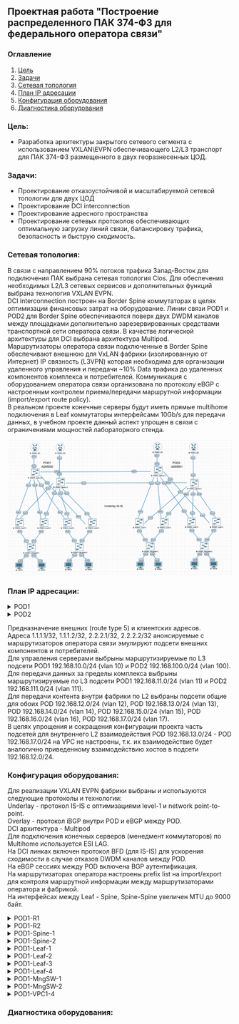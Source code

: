 ## Проектная работа "Построение распределенного ПАК 374-ФЗ для федерального оператора связи"

### Оглавление
1. [Цель](#цель)
2. [Задачи](#задачи)
3. [Сетевая топология](#Сетевая-топология)
4. [План IP адресации](#План-IP-адресации)
5. [Конфигурация оборудования](#Конфигурация-оборудования)
6. [Диагностика оборудования](#Диагностика-оборудования)

### Цель:
- Разработка архитектуры закрытого сетевого сегмента с использованием VXLAN\EVPN обеспечивающего L2/L3 транспорт для ПАК 374-ФЗ размещенного в двух георазнесенных ЦОД.

### Задачи:

- Проектирование отказоустойчивой и масштабируемой сетевой топологии для двух ЦОД
- Проектирование DCI interconnection 
- Проектирование адресного пространства
- Проектирование сетевых протоколов обеспечивающих оптимальную загрузку линий связи, балансировку трафика, безопасность и быструю сходимость.

### Сетевая топология:

В связи с направлением 90% потоков трафика Запад-Восток для подключения ПАК выбрана сетевая топология Clos. Для обеспечения необходимых L2/L3 сетевых сервисов и дополнительных функций выбрана технология VXLAN EVPN.<br>
DCI interconnection построен на Border Spine коммутаторах в целях оптимизации финансовых затрат на оборудование. Линии связи POD1 и POD2 для Border Spine обеспечиваются поверх двух DWDM каналов между площадками дополнительно зарезервированных средствами транспортной сети оператора связи. В качестве логической архитектуры для DCI выбрана архитектура Multipod.<br> 
Маршрутизаторы оператора связи подключенные в Border Spine обеспечивают внешнюю для VxLAN фабрики (изолированную от Интернет) IP связность (L3VPN) которая необходима для организации удаленного управления и передачи ~10% Data трафика до удаленных компонентов комплекса и потребителей. Коммуникация с оборудованием оператора связи организована по протоколу eBGP с настроенным контролем приема/передачи маршрутной информации (import/export route policy).<br> 
В реальном проекте конечные серверы будут иметь прямые multihome подключения в Leaf коммутаторы интерфейсами 10Gb/s для передачи данных, в учебном проекте данный аспект упрощен в связи с ограничениями мощностей лабораторного стенда.<br> 

![image](final_project.png)

### План IP адресации:

<details>
<summary> POD1 </summary>

Device|Interface|IP Address|Subnet Mask|Default GW
---|---|---|---|---
POD1-R-1|Lo1|1.1.1.1|255.255.255.255|-
-|Eth1|10.4.1.11|255.255.255.254|-
POD1-R-2|Lo1|1.1.1.2|255.255.255.255|-
-|Eth1|10.4.2.11|255.255.255.254|-
POD1-Spine-1|Lo1|10.0.1.0|255.255.255.255|-
-|Lo2|10.2.1.0|255.255.255.255|-
-|Eth1|10.4.1.0|255.255.255.254|-
-|Eth2|10.4.1.2|255.255.255.254|-
-|Eth3|10.4.1.4|255.255.255.254|-
-|Eth4|10.4.1.6|255.255.255.254|-
-|Eth5|10.4.1.8|255.255.255.254|-
-|Eth6|10.4.1.10|255.255.255.254|-
POD1-Spine-2|Lo1|10.0.2.0|255.255.255.255|-
-|Lo2|10.2.2.0|255.255.255.255|-
-|Eth1|10.4.2.0|255.255.255.254|-
-|Eth2|10.4.2.2|255.255.255.254|-
-|Eth3|10.4.2.4|255.255.255.254|-
-|Eth4|10.4.2.6|255.255.255.254|-
-|Eth5|10.4.2.8|255.255.255.254|-
-|Eth6|10.4.2.10|255.255.255.254|-
POD1-Leaf-1|Lo1|10.0.0.1|255.255.255.255|-
-|Lo2|10.2.0.1|255.255.255.255|-
-|Eth1|10.4.1.1|255.255.255.254|-
-|Eth2|10.4.2.1|255.255.255.254|-
-|vlan10|192.168.10.1|255.255.255.0|-
-|vlan11|192.168.11.1|255.255.255.0|-
POD1-Leaf-2|Lo1|10.0.0.2|255.255.255.255|-
-|Lo2|10.2.0.2|255.255.255.255|-
-|Eth1|10.4.1.3|255.255.255.254|-
-|Eth2|10.4.2.3|255.255.255.254|-
-|vlan10|192.168.10.1|255.255.255.0|-
-|vlan11|192.168.11.1|255.255.255.0|-
POD1-Leaf-3|Lo1|10.0.0.3|255.255.255.255|-
-|Lo2|10.2.0.3|255.255.255.255|-
-|Eth1|10.4.1.5|255.255.255.254|-
-|Eth2|10.4.2.5|255.255.255.254|-
-|vlan10|192.168.10.1|255.255.255.0|-
-|vlan11|192.168.11.1|255.255.255.0|-
POD1-Leaf-4|Lo1|10.0.0.4|255.255.255.255|-
-|Lo2|10.2.0.4|255.255.255.255|-
-|Eth1|10.4.1.7|255.255.255.254|-
-|Eth2|10.4.2.7|255.255.255.254|-
-|vlan10|192.168.10.1|255.255.255.0|-
-|vlan11|192.168.11.1|255.255.255.0|-
POD1-MngSW-1|vlan10|192.168.10.2|255.255.255.0|192.168.10.1
POD1-MngSW-2|vlan10|192.168.10.3|255.255.255.0|192.168.10.1
POD1-VPC1|Eth0|192.168.10.11|255.255.255.0|192.168.10.1
POD1-VPC2|Eth0|192.168.12.1|255.255.255.0|-
POD1-VPC3|Eth0|192.168.11.11|255.255.255.0|192.168.11.1
POD1-VPC4|Eth0|192.168.12.2|255.255.255.0|-
</details>

<details>
<summary> POD2 </summary>

Device|Interface|IP Address|Subnet Mask|Default GW
---|---|---|---|---
POD2-R-1|Lo1|2.2.2.1|255.255.255.255|-
-|Eth1|10.20.1.11|255.255.255.254|-
POD2-R-2|Lo1|2.2.2.2|255.255.255.255|-
-|Eth1|10.20.2.11|255.255.255.254|-
POD2-Spine-1|Lo1|10.16.1.0|255.255.255.255|-
-|Lo2|10.18.1.0|255.255.255.255|-
-|Eth1|10.20.1.0|255.255.255.254|-
-|Eth2|10.20.1.2|255.255.255.254|-
-|Eth3|10.20.1.4|255.255.255.254|-
-|Eth4|10.20.1.6|255.255.255.254|-
-|Eth5| 10.4.1.9|255.255.255.254|-
-|Eth6|10.20.1.10|255.255.255.254|-
POD2-Spine-2|Lo1|10.16.2.0|255.255.255.255|-
-|Lo2|10.18.2.0|255.255.255.255|-
-|Eth1|10.20.2.0|255.255.255.254|-
-|Eth2|10.20.2.2|255.255.255.254|-
-|Eth3|10.20.2.4|255.255.255.254|-
-|Eth4|10.20.2.6|255.255.255.254|-
-|Eth5|10.4.2.9|255.255.255.254|-
-|Eth6|10.20.2.10|255.255.255.254|-
POD2-Leaf-1|Lo1|10.16.0.1|255.255.255.255|-
-|Lo2|10.18.0.1|255.255.255.255|-
-|Eth1|10.20.1.1|255.255.255.254|-
-|Eth2|10.20.2.1|255.255.255.254|-
-|vlan100|192.168.100.1|255.255.255.0|-
-|vlan111|192.168.111.1|255.255.255.0|-
POD2-Leaf-2|Lo1|10.16.0.2|255.255.255.255|-
-|Lo2|10.18.0.2|255.255.255.255|-
-|Eth1|10.20.1.3|255.255.255.254|-
-|Eth2|10.20.2.3|255.255.255.254|-
-|vlan100|192.168.100.1|255.255.255.0|-
-|vlan111|192.168.111.1|255.255.255.0|-
POD2-Leaf-3|Lo1|10.16.0.3|255.255.255.255|-
-|Lo2|10.18.0.3|255.255.255.255|-
-|Eth1|10.20.1.5|255.255.255.254|-
-|Eth2|10.20.2.5|255.255.255.254|-
-|vlan100|192.168.100.1|255.255.255.0|-
-|vlan111|192.168.111.1|255.255.255.0|-
POD2-Leaf-4|Lo1|10.16.0.4|255.255.255.255|-
-|Lo2|10.18.0.4|255.255.255.255|-
-|Eth1|10.20.1.7|255.255.255.254|-
-|Eth2|10.20.2.7|255.255.255.254|-
-|vlan100|192.168.100.1|255.255.255.0|-
-|vlan111|192.168.111.1|255.255.255.0|-
POD2-MngSW-1|vlan100| 192.168.100.2|255.255.255.0| 192.168.100.1
POD2-MngSW-2|vlan100| 192.168.100.3|255.255.255.0| 192.168.100.1
POD2-VPC5|Eth0|192.168.100.11|255.255.255.0|192.168.100.1
POD2-VPC6|Eth0|192.168.12.3|255.255.255.0|-
POD2-VPC7|Eth0|192.168.111.11|255.255.255.0|192.168.111.1
POD2-VPC8|Eth0|192.168.12.4|255.255.255.0|-
</details>

Предназначение внешних (route type 5) и клиентских адресов.<br>
Адреса 1.1.1.1/32, 1.1.1.2/32, 2.2.2.1/32, 2.2.2.2/32 анонсируемые с маршрутизаторов оператора связи эмулируют подсети внешних компонентов и потребителей.<br>
Для управления серверами выбрыны маршрутизируемые по L3 подсети POD1 192.168.10.0/24 (vlan 10) и POD2 192.168.100.0/24 (vlan 100).<br>
Для передачи данных за пределы комплекса выбрыны маршрутизируемые по L3 подсети POD1 192.168.11.0/24 (vlan 11) и POD2 192.168.111.0/24 (vlan 111).<br>
Для передачи контента внутри фабрики по L2 выбраны подсети общие для обоих POD 192.168.12.0/24 (vlan 12), POD 192.168.13.0/24 (vlan 13), POD 192.168.14.0/24 (vlan 14), POD 192.168.15.0/24 (vlan 15), POD 192.168.16.0/24 (vlan 16), POD 192.168.17.0/24 (vlan 17).<br>
В целях упрощения и сокращения конфигурации проекта часть подсетей для внутреннего L2 взаимодействия POD 192.168.13.0/24 - POD 192.168.17.0/24 на VPC не настроены, т.к. их взаимодействие будет аналогично приведенному взаимодействию хостов в подсети 192.168.12.0/24.<br>

### Конфигурация оборудования:

Для реализации VXLAN EVPN фабрики выбраны и используются следующие протоколы и технологии:<br>
Underlay - протокол IS-IS с оптимизациями level-1 и network point-to-point.<br>
Overlay - протокол iBGP внутри POD и eBGP между POD.<br>
DCI архитектура - Multipod<br>
Для подключения конечных серверов (менедмент коммутаторов) по Multihome используется ESI LAG.<br>
На DCI линках включен протокол BFD (для IS-IS) для ускорения сходимости в случае отказов DWDM каналов между POD.<br>
На eBGP сессиях между POD включена BGP аутентификация.<br>
На маршрутизаторах оператора настроены prefix list на import/export для контроля маршрутной информации между маршрутизаторами оператора и фабрикой.<br>
На интерфейсах между Leaf - Spine, Spine-Spine увеличен MTU до 9000 байт.<br>

<details>
<summary> POD1-R1 </summary>
 
 ```
POD1-R1#show running-config 
! Command: show running-config
! device: POD1-R1 (vEOS-lab, EOS-4.29.2F)
!
! boot system flash:/vEOS-lab.swi
!
no aaa root
!
transceiver qsfp default-mode 4x10G
!
service routing protocols model multi-agent
!
hostname POD1-R1
!
spanning-tree mode mstp
!
interface Ethernet1
   description POD1-Spine-1 | Eth6
   no switchport
   ip address 10.4.1.11/31
!
interface Ethernet2
!
interface Ethernet3
!
interface Ethernet4
!
interface Ethernet5
!
interface Ethernet6
!
interface Ethernet7
!
interface Ethernet8
!
interface Loopback1
   ip address 1.1.1.1/32
!
interface Management1
!
ip routing
!
ip prefix-list routed_net_PAK374_in seq 10 permit 192.168.10.0/24 le 32
ip prefix-list routed_net_PAK374_in seq 20 permit 192.168.11.0/24 le 32
ip prefix-list routed_net_PAK374_in seq 30 permit 192.168.111.0/24 le 32
ip prefix-list routed_net_PAK374_in seq 40 permit 192.168.100.0/24 le 32
ip prefix-list routed_net_PAK374_out seq 10 permit 1.1.1.1/32
!
router bgp 31133
   router-id 1.1.1.1
   neighbor 10.4.1.10 remote-as 65500
   neighbor 10.4.1.10 description to_POD1-Spine-1
   !
   address-family ipv4
      neighbor 10.4.1.10 activate
      neighbor 10.4.1.10 prefix-list routed_net_PAK374_in in
      neighbor 10.4.1.10 prefix-list routed_net_PAK374_out out
      network 1.1.1.1/32
!
end
```
</details>
<details>
<summary> POD1-R2 </summary>
 
 ```
POD1-R2#show running-config 
! Command: show running-config
! device: POD1-R2 (vEOS-lab, EOS-4.29.2F)
!
! boot system flash:/vEOS-lab.swi
!
no aaa root
!
transceiver qsfp default-mode 4x10G
!
service routing protocols model multi-agent
!
hostname POD1-R2
!
spanning-tree mode mstp
!
interface Ethernet1
   description POD1-Spine-2 | Eth6
   no switchport
   ip address 10.4.2.11/31
!
interface Ethernet2
!
interface Ethernet3
!
interface Ethernet4
!
interface Ethernet5
!
interface Ethernet6
!
interface Ethernet7
!
interface Ethernet8
!
interface Loopback1
   ip address 1.1.1.2/32
!
interface Management1
!
ip routing
!
ip prefix-list routed_net_PAK374_in seq 10 permit 192.168.10.0/24 le 32
ip prefix-list routed_net_PAK374_in seq 20 permit 192.168.11.0/24 le 32
ip prefix-list routed_net_PAK374_in seq 30 permit 192.168.111.0/24 le 32
ip prefix-list routed_net_PAK374_in seq 40 permit 192.168.100.0/24 le 32
ip prefix-list routed_net_PAK374_out seq 10 permit 1.1.1.2/32
!
router bgp 31133
   router-id 1.1.1.2
   neighbor 10.4.2.10 remote-as 65500
   neighbor 10.4.2.10 description to_POD1-Spine-2
   !
   address-family ipv4
      neighbor 10.4.2.10 activate
      neighbor 10.4.2.10 prefix-list routed_net_PAK374_in in
      neighbor 10.4.2.10 prefix-list routed_net_PAK374_out out
      network 1.1.1.2/32
!
end
```
</details>
<details>
<summary> POD1-Spine-1 </summary>
 
 ```
POD1-Spine-1#show running-config 
! Command: show running-config
! device: POD1-Spine-1 (vEOS-lab, EOS-4.29.2F)
!
! boot system flash:/vEOS-lab.swi
!
no aaa root
!
transceiver qsfp default-mode 4x10G
!
service routing protocols model multi-agent
!
hostname POD1-Spine-1
!
spanning-tree mode mstp
!
vrf instance vrf-vxlan
!
interface Ethernet1
   description POD1-Leaf-1 | Eth1
   mtu 9000
   no switchport
   ip address 10.4.1.0/31
   isis enable Underlay
   isis network point-to-point
!
interface Ethernet2
   description POD1-Leaf-2 | Eth1
   mtu 9000
   no switchport
   ip address 10.4.1.2/31
   isis enable Underlay
   isis network point-to-point
!
interface Ethernet3
   description POD1-Leaf-3 | Eth1
   mtu 9000
   no switchport
   ip address 10.4.1.4/31
   isis enable Underlay
   isis network point-to-point
!
interface Ethernet4
   description POD1-Leaf-4 | Eth1
   mtu 9000
   no switchport
   ip address 10.4.1.6/31
   isis enable Underlay
   isis network point-to-point
!
interface Ethernet5
   description POD2-Spine-1 | Eth5
   mtu 9000
   no switchport
   ip address 10.4.1.8/31
   isis enable Underlay
   isis bfd
   isis network point-to-point
!
interface Ethernet6
   description POD1-R-1 | Eth1
   no switchport
   vrf vrf-vxlan
   ip address 10.4.1.10/31
!
interface Ethernet7
!
interface Ethernet8
!
interface Loopback1
   description underlay
   ip address 10.0.1.0/32
   isis enable Underlay
   isis passive
!
interface Loopback2
   description overlay
   ip address 10.2.1.0/32
   isis enable Underlay
   isis passive
!
interface Management1
!
interface Vxlan1
   vxlan source-interface Loopback2
   vxlan udp-port 4789
   vxlan vrf vrf-vxlan vni 50000
   vxlan learn-restrict any
!
ip routing
ip routing vrf vrf-vxlan
!
router bgp 65500
   neighbor EVPN-OVERLAY peer group
   neighbor EVPN-OVERLAY remote-as 65500
   neighbor EVPN-OVERLAY update-source Loopback2
   neighbor EVPN-OVERLAY description Leaf's
   neighbor EVPN-OVERLAY route-reflector-client
   neighbor EVPN-OVERLAY send-community extended
   neighbor 10.2.0.1 peer group EVPN-OVERLAY
   neighbor 10.2.0.2 peer group EVPN-OVERLAY
   neighbor 10.2.0.3 peer group EVPN-OVERLAY
   neighbor 10.2.0.4 peer group EVPN-OVERLAY
   neighbor 10.18.1.0 remote-as 65501
   neighbor 10.18.1.0 next-hop-unchanged
   neighbor 10.18.1.0 update-source Loopback2
   neighbor 10.18.1.0 description to_POD2-Spine-1
   neighbor 10.18.1.0 ebgp-multihop 3
   neighbor 10.18.1.0 password 7 yQpyPEcxlArE4k52fv+jfA==
   neighbor 10.18.1.0 send-community extended
   !
   address-family evpn
      neighbor EVPN-OVERLAY activate
      neighbor 10.18.1.0 activate
   !
   address-family ipv4
      neighbor 10.4.1.11 activate
   !
   vrf vrf-vxlan
      rd 10.2.1.0:1
      route-target import evpn 1:50000
      route-target export evpn 1:50000
      neighbor 10.4.1.11 remote-as 31133
      neighbor 10.4.1.11 description to_POD1-R-1
      redistribute connected
!
router isis Underlay
   net 49.0052.0100.0000.1000.00
   is-type level-1
   !
   address-family ipv4 unicast
!
end
```
</details>
<details>
<summary> POD1-Spine-2 </summary>
 
 ```
POD1-Spine-2#show running-config 
! Command: show running-config
! device: POD1-Spine-2 (vEOS-lab, EOS-4.29.2F)
!
! boot system flash:/vEOS-lab.swi
!
no aaa root
!
transceiver qsfp default-mode 4x10G
!
service routing protocols model multi-agent
!
hostname POD1-Spine-2
!
spanning-tree mode mstp
!
vrf instance vrf-vxlan
!
interface Ethernet1
   description POD1-Leaf-1 | Eth2
   mtu 9000
   no switchport
   ip address 10.4.2.0/31
   isis enable Underlay
   isis network point-to-point
!
interface Ethernet2
   description POD1-Leaf-2 | Eth2
   mtu 9000
   no switchport
   ip address 10.4.2.2/31
   isis enable Underlay
   isis network point-to-point
!
interface Ethernet3
   description POD1-Leaf-3 | Eth2
   mtu 9000
   no switchport
   ip address 10.4.2.4/31
   isis enable Underlay
   isis network point-to-point
!
interface Ethernet4
   description POD1-Leaf-4 | Eth2
   mtu 9000
   no switchport
   ip address 10.4.2.6/31
   isis enable Underlay
   isis network point-to-point
!
interface Ethernet5
   description POD2-Spine-2 | Eth5
   mtu 9000
   no switchport
   ip address 10.4.2.8/31
   isis enable Underlay
   isis bfd
   isis network point-to-point
!
interface Ethernet6
   description POD1-R2 | Eth1
   no switchport
   vrf vrf-vxlan
   ip address 10.4.2.10/31
!
interface Ethernet7
!
interface Ethernet8
!
interface Loopback1
   description Underlay
   ip address 10.0.2.0/32
   isis enable Underlay
   isis passive
!
interface Loopback2
   description Overlay
   ip address 10.2.2.0/32
   isis enable Underlay
   isis passive
!
interface Management1
!
interface Vxlan1
   vxlan source-interface Loopback2
   vxlan udp-port 4789
   vxlan vrf vrf-vxlan vni 50000
   vxlan learn-restrict any
!
ip routing
ip routing vrf vrf-vxlan
!
router bgp 65500
   neighbor EVPN-OVERLAY peer group
   neighbor EVPN-OVERLAY remote-as 65500
   neighbor EVPN-OVERLAY update-source Loopback2
   neighbor EVPN-OVERLAY description Leaf's
   neighbor EVPN-OVERLAY route-reflector-client
   neighbor EVPN-OVERLAY send-community extended
   neighbor 10.2.0.1 peer group EVPN-OVERLAY
   neighbor 10.2.0.2 peer group EVPN-OVERLAY
   neighbor 10.2.0.3 peer group EVPN-OVERLAY
   neighbor 10.2.0.4 peer group EVPN-OVERLAY
   neighbor 10.18.2.0 remote-as 65501
   neighbor 10.18.2.0 next-hop-unchanged
   neighbor 10.18.2.0 update-source Loopback2
   neighbor 10.18.2.0 description to_POD2-Spine-2
   neighbor 10.18.2.0 ebgp-multihop 3
   neighbor 10.18.2.0 password 7 xj1WqXRog2AhV2x9eLWo8Q==
   neighbor 10.18.2.0 send-community extended
   !
   address-family evpn
      neighbor EVPN-OVERLAY activate
      neighbor 10.18.2.0 activate
   !
   address-family ipv4
      neighbor 10.4.2.11 activate
   !
   vrf vrf-vxlan
      rd 10.2.2.0:1
      route-target import evpn 1:50000
      route-target export evpn 1:50000
      neighbor 10.4.2.11 remote-as 31133
      neighbor 10.4.2.11 description to_POD1-R-1
      redistribute connected
!
router isis Underlay
   net 49.0052.0100.0000.2000.00
   is-type level-1
   !
   address-family ipv4 unicast
!
end
```
</details>
<details>
<summary> POD1-Leaf-1 </summary>
 
 ```
POD1-Leaf-1#show running-config 
! Command: show running-config
! device: POD1-Leaf-1 (vEOS-lab, EOS-4.29.2F)
!
! boot system flash:/vEOS-lab.swi
!
no aaa root
!
transceiver qsfp default-mode 4x10G
!
service routing protocols model multi-agent
!
hostname POD1-Leaf-1
!
spanning-tree mode mstp
!
vlan 10
   name POD1_Management
!
vlan 11
   name POD1_Data538
!
vlan 12
   name Data374_1
!
vlan 13
   name Data374_2
!
vlan 14
   name Data374_3
!
vlan 15
   name Data374_4
!
vlan 16
   name Data374_5
!
vlan 17
   name Data374_6
!
vrf instance vrf-vxlan
!
interface Port-Channel1
   switchport trunk allowed vlan 10-17
   switchport mode trunk
   !
   evpn ethernet-segment
      identifier 00cc:cccc:cccc:cccc:cccc
      route-target import cc:cc:cc:cc:cc:cc
   lacp system-id 1111.1111.1111
!
interface Ethernet1
   description POD1-Spine-1 | Eth1
   mtu 9000
   no switchport
   ip address 10.4.1.1/31
   isis enable Underlay
   isis network point-to-point
!
interface Ethernet2
   description POD1-Spine-2 | Eth1
   mtu 9000
   no switchport
   ip address 10.4.2.1/31
   isis enable Underlay
   isis network point-to-point
!
interface Ethernet3
   description POD1-MngSW-1 | Eth1
   channel-group 1 mode active
   lacp timer fast
!
interface Ethernet4
!
interface Ethernet5
!
interface Ethernet6
!
interface Ethernet7
!
interface Ethernet8
!
interface Loopback1
   description underlay
   ip address 10.0.0.1/32
   isis enable Underlay
   isis passive
!
interface Loopback2
   description Overlay
   ip address 10.2.0.1/32
   isis enable Underlay
   isis passive
!
interface Management1
!
interface Vlan10
   vrf vrf-vxlan
   ip address virtual 192.168.10.1/24
!
interface Vlan11
   vrf vrf-vxlan
   ip address virtual 192.168.11.1/24
!
interface Vxlan1
   vxlan source-interface Loopback2
   vxlan udp-port 4789
   vxlan vlan 10 vni 1010
   vxlan vlan 11 vni 1011
   vxlan vlan 12 vni 1012
   vxlan vlan 13 vni 1013
   vxlan vlan 14 vni 1014
   vxlan vlan 15 vni 1015
   vxlan vlan 16 vni 1016
   vxlan vlan 17 vni 1017
   vxlan vrf vrf-vxlan vni 50000
   vxlan learn-restrict any
!
ip virtual-router mac-address 00:00:11:22:33:44
!
ip routing
ip routing vrf vrf-vxlan
!
router bgp 65500
   neighbor EVPN-OVERLAY peer group
   neighbor EVPN-OVERLAY remote-as 65500
   neighbor EVPN-OVERLAY update-source Loopback2
   neighbor EVPN-OVERLAY send-community extended
   neighbor 10.2.1.0 peer group EVPN-OVERLAY
   neighbor 10.2.2.0 peer group EVPN-OVERLAY
   !
   vlan 10
      rd 10.2.0.1:1010
      route-target both 1010:1010
      redistribute learned
   !
   vlan 11
      rd 10.2.0.1:1011
      route-target both 1011:1011
      redistribute learned
   !
   vlan 12
      rd 10.2.0.1:1012
      route-target both 1012:1012
      redistribute learned
   !
   vlan 13
      rd 10.2.0.1:1013
      route-target both 1013:1013
      redistribute learned
   !
   vlan 14
      rd 10.2.0.1:1014
      route-target both 1014:1014
      redistribute learned
   !
   vlan 15
      rd 10.2.0.1:1015
      route-target both 1015:1015
      redistribute learned
   !
   vlan 16
      rd 10.2.0.1:1016
      route-target both 1016:1016
      redistribute learned
   !
   vlan 17
      rd 10.2.0.1:1017
      route-target both 1017:1017
      redistribute learned
   !
   address-family evpn
      neighbor EVPN-OVERLAY activate
   !
   vrf vrf-vxlan
      rd 10.2.0.1:1
      route-target import evpn 1:50000
      route-target export evpn 1:50000
      redistribute connected
!
router isis Underlay
   net 49.0052.0100.0000.0001.00
   is-type level-1
   !
   address-family ipv4 unicast
!
end
```
</details>
<details>
<summary> POD1-Leaf-2 </summary>
 
 ```
POD1-Leaf-2#show running-config 
! Command: show running-config
! device: POD1-Leaf-2 (vEOS-lab, EOS-4.29.2F)
!
! boot system flash:/vEOS-lab.swi
!
no aaa root
!
transceiver qsfp default-mode 4x10G
!
service routing protocols model multi-agent
!
hostname POD1-Leaf-2
!
spanning-tree mode mstp
!
vlan 10
   name POD1_Management
!
vlan 11
   name POD1_Data538
!
vlan 12
   name Data374_1
!
vlan 13
   name Data374_2
!
vlan 14
   name Data374_3
!
vlan 15
   name Data374_4
!
vlan 16
   name Data374_5
!
vlan 17
   name Data374_6
!
vrf instance vrf-vxlan
!
interface Port-Channel1
   switchport trunk allowed vlan 10-17
   switchport mode trunk
   !
   evpn ethernet-segment
      identifier 00cc:cccc:cccc:cccc:cccc
      route-target import cc:cc:cc:cc:cc:cc
   lacp system-id 1111.1111.1111
!
interface Ethernet1
   description POD1-Spine-1 | Eth2
   mtu 9000
   no switchport
   ip address 10.4.1.3/31
   isis enable Underlay
   isis network point-to-point
!
interface Ethernet2
   description POD1-Spine-2 | Eth2
   mtu 9000
   no switchport
   ip address 10.4.2.3/31
   isis enable Underlay
   isis network point-to-point
!
interface Ethernet3
   description POD1-MngSW-1 | Eth2
   channel-group 1 mode active
   lacp timer fast
!
interface Ethernet4
!
interface Ethernet5
!
interface Ethernet6
!
interface Ethernet7
!
interface Ethernet8
!
interface Loopback1
   description underlay
   ip address 10.0.0.2/32
   isis enable Underlay
   isis passive
!
interface Loopback2
   description Overlay
   ip address 10.2.0.2/32
   isis enable Underlay
   isis passive
!
interface Management1
!
interface Vlan10
   vrf vrf-vxlan
   ip address virtual 192.168.10.1/24
!
interface Vlan11
   vrf vrf-vxlan
   ip address virtual 192.168.11.1/24
!
interface Vxlan1
   vxlan source-interface Loopback2
   vxlan udp-port 4789
   vxlan vlan 10 vni 1010
   vxlan vlan 11 vni 1011
   vxlan vlan 12 vni 1012
   vxlan vlan 13 vni 1013
   vxlan vlan 14 vni 1014
   vxlan vlan 15 vni 1015
   vxlan vlan 16 vni 1016
   vxlan vlan 17 vni 1017
   vxlan vrf vrf-vxlan vni 50000
   vxlan learn-restrict any
!
ip virtual-router mac-address 00:00:11:22:33:44
!
ip routing
ip routing vrf vrf-vxlan
!
router bgp 65500
   neighbor EVPN-OVERLAY peer group
   neighbor EVPN-OVERLAY remote-as 65500
   neighbor EVPN-OVERLAY update-source Loopback2
   neighbor EVPN-OVERLAY send-community extended
   neighbor 10.2.1.0 peer group EVPN-OVERLAY
   neighbor 10.2.2.0 peer group EVPN-OVERLAY
   !
   vlan 10
      rd 10.2.0.2:1010
      route-target both 1010:1010
      redistribute learned
   !
   vlan 11
      rd 10.2.0.2:1011
      route-target both 1011:1011
      redistribute learned
   !
   vlan 12
      rd 10.2.0.2:1012
      route-target both 1012:1012
      redistribute learned
   !
   vlan 13
      rd 10.2.0.2:1013
      route-target both 1013:1013
      redistribute learned
   !
   vlan 14
      rd 10.2.0.2:1014
      route-target both 1014:1014
      redistribute learned
   !
   vlan 15
      rd 10.2.0.2:1015
      route-target both 1015:1015
      redistribute learned
   !
   vlan 16
      rd 10.2.0.2:1016
      route-target both 1016:1016
      redistribute learned
   !
   vlan 17
      rd 10.2.0.2:1017
      route-target both 1017:1017
      redistribute learned
   !
   address-family evpn
      neighbor EVPN-OVERLAY activate
   !
   vrf vrf-vxlan
      rd 10.2.0.2:1
      route-target import evpn 1:50000
      route-target export evpn 1:50000
      redistribute connected
!
router isis Underlay
   net 49.0052.0100.0000.0002.00
   is-type level-1
   !
   address-family ipv4 unicast
!
end
```
</details>
<details>
<summary> POD1-Leaf-3 </summary>
 
 ```
POD1-Leaf-3#show running-config 
! Command: show running-config
! device: POD1-Leaf-3 (vEOS-lab, EOS-4.29.2F)
!
! boot system flash:/vEOS-lab.swi
!
no aaa root
!
transceiver qsfp default-mode 4x10G
!
service routing protocols model multi-agent
!
hostname POD1-Leaf-3
!
spanning-tree mode mstp
!
vlan 10
   name POD1_Management
!
vlan 11
   name POD1_Data538
!
vlan 12
   name Data374_1
!
vlan 13
   name Data374_2
!
vlan 14
   name Data374_3
!
vlan 15
   name Data374_4
!
vlan 16
   name Data374_5
!
vlan 17
   name Data374_6
!
vrf instance vrf-vxlan
!
interface Port-Channel1
   switchport trunk allowed vlan 10-17
   switchport mode trunk
   !
   evpn ethernet-segment
      identifier 00ee:eeee:eeee:eeee:eeee
      route-target import ee:ee:ee:ee:ee:ee
   lacp system-id 1111.0000.1111
!
interface Port-Channel2
!
interface Ethernet1
   description POD1-Spine-1 | Eth3
   mtu 9000
   no switchport
   ip address 10.4.1.5/31
   isis enable Underlay
   isis network point-to-point
!
interface Ethernet2
   description POD1-Spine-2 | Eth3
   mtu 9000
   no switchport
   ip address 10.4.2.5/31
   isis enable Underlay
   isis network point-to-point
!
interface Ethernet3
   description POD1-MngSW-2 | Eth1
   channel-group 1 mode active
   lacp timer fast
!
interface Ethernet4
!
interface Ethernet5
!
interface Ethernet6
!
interface Ethernet7
!
interface Ethernet8
!
interface Loopback1
   description underlay
   ip address 10.0.0.3/32
   isis enable Underlay
   isis passive
!
interface Loopback2
   description Overlay
   ip address 10.2.0.3/32
   isis enable Underlay
   isis passive
!
interface Management1
!
interface Vlan10
   vrf vrf-vxlan
   ip address virtual 192.168.10.1/24
!
interface Vlan11
   vrf vrf-vxlan
   ip address virtual 192.168.11.1/24
!
interface Vxlan1
   vxlan source-interface Loopback2
   vxlan udp-port 4789
   vxlan vlan 10 vni 1010
   vxlan vlan 11 vni 1011
   vxlan vlan 12 vni 1012
   vxlan vlan 13 vni 1013
   vxlan vlan 14 vni 1014
   vxlan vlan 15 vni 1015
   vxlan vlan 16 vni 1016
   vxlan vlan 17 vni 1017
   vxlan vrf vrf-vxlan vni 50000
   vxlan learn-restrict any
!
ip virtual-router mac-address 00:00:11:22:33:44
!
ip routing
ip routing vrf vrf-vxlan
!
router bgp 65500
   neighbor EVPN-OVERLAY peer group
   neighbor EVPN-OVERLAY remote-as 65500
   neighbor EVPN-OVERLAY update-source Loopback2
   neighbor EVPN-OVERLAY send-community extended
   neighbor 10.2.1.0 peer group EVPN-OVERLAY
   neighbor 10.2.2.0 peer group EVPN-OVERLAY
   !
   vlan 10
      rd 10.2.0.3:1010
      route-target both 1010:1010
      redistribute learned
   !
   vlan 11
      rd 10.2.0.3:1011
      route-target both 1011:1011
      redistribute learned
   !
   vlan 12
      rd 10.2.0.3:1012
      route-target both 1012:1012
      redistribute learned
   !
   vlan 13
      rd 10.2.0.3:1013
      route-target both 1013:1013
      redistribute learned
   !
   vlan 14
      rd 10.2.0.3:1014
      route-target both 1014:1014
      redistribute learned
   !
   vlan 15
      rd 10.2.0.3:1015
      route-target both 1015:1015
      redistribute learned
   !
   vlan 16
      rd 10.2.0.3:1016
      route-target both 1016:1016
      redistribute learned
   !
   vlan 17
      rd 10.2.0.3:1017
      route-target both 1017:1017
      redistribute learned
   !
   address-family evpn
      neighbor EVPN-OVERLAY activate
   !
   vrf vrf-vxlan
      rd 10.2.0.3:1
      route-target import evpn 1:50000
      route-target export evpn 1:50000
      redistribute connected
!
router isis Underlay
   net 49.0052.0100.0000.0003.00
   is-type level-1
   !
   address-family ipv4 unicast
!
end
```
</details>
<details>
<summary> POD1-Leaf-4 </summary>
 
 ```
POD1-Leaf-4#show run
! Command: show running-config
! device: POD1-Leaf-4 (vEOS-lab, EOS-4.29.2F)
!
! boot system flash:/vEOS-lab.swi
!
no aaa root
!
transceiver qsfp default-mode 4x10G
!
service routing protocols model multi-agent
!
hostname POD1-Leaf-4
!
spanning-tree mode mstp
!
vlan 10
   name POD1_Management
!
vlan 11
   name POD1_Data538
!
vlan 12
   name Data374_1
!
vlan 13
   name Data374_2
!
vlan 14
   name Data374_3
!
vlan 15
   name Data374_4
!
vlan 16
   name Data374_5
!
vlan 17
   name Data374_6
!
vrf instance vrf-vxlan
!
interface Port-Channel1
   switchport trunk allowed vlan 10-17
   switchport mode trunk
   !
   evpn ethernet-segment
      identifier 00ee:eeee:eeee:eeee:eeee
      route-target import ee:ee:ee:ee:ee:ee
   lacp system-id 1111.0000.1111
!
interface Port-Channel2
!
interface Ethernet1
   description POD1-Spine-1 | Eth4
   mtu 9000
   no switchport
   ip address 10.4.1.7/31
   isis enable Underlay
   isis network point-to-point
!
interface Ethernet2
   description POD1-Spine-2 | Eth4
   mtu 9000
   no switchport
   ip address 10.4.2.7/31
   isis enable Underlay
   isis network point-to-point
!
interface Ethernet3
   description POD1-MngSW-2 | Eth2
   channel-group 1 mode active
   lacp timer fast
!
interface Ethernet4
!
interface Ethernet5
!
interface Ethernet6
!
interface Ethernet7
!
interface Ethernet8
!
interface Loopback1
   description underlay
   ip address 10.0.0.4/32
   isis enable Underlay
   isis passive
!
interface Loopback2
   description Overlay
   ip address 10.2.0.4/32
   isis enable Underlay
   isis passive
!
interface Management1
!
interface Vlan10
   vrf vrf-vxlan
   ip address virtual 192.168.10.1/24
!
interface Vlan11
   vrf vrf-vxlan
   ip address virtual 192.168.11.1/24
!
interface Vxlan1
   vxlan source-interface Loopback2
   vxlan udp-port 4789
   vxlan vlan 10 vni 1010
   vxlan vlan 11 vni 1011
   vxlan vlan 12 vni 1012
   vxlan vlan 13 vni 1013
   vxlan vlan 14 vni 1014
   vxlan vlan 15 vni 1015
   vxlan vlan 16 vni 1016
   vxlan vlan 17 vni 1017
   vxlan vrf vrf-vxlan vni 50000
   vxlan learn-restrict any
!
ip virtual-router mac-address 00:00:11:22:33:44
!
ip routing
ip routing vrf vrf-vxlan
!
router bgp 65500
   neighbor EVPN-OVERLAY peer group
   neighbor EVPN-OVERLAY remote-as 65500
   neighbor EVPN-OVERLAY update-source Loopback2
   neighbor EVPN-OVERLAY send-community extended
   neighbor 10.2.1.0 peer group EVPN-OVERLAY
   neighbor 10.2.2.0 peer group EVPN-OVERLAY
   !
   vlan 10
      rd 10.2.0.4:1010
      route-target both 1010:1010
      redistribute learned
   !
   vlan 11
      rd 10.2.0.4:1011
      route-target both 1011:1011
      redistribute learned
   !
   vlan 12
      rd 10.2.0.4:1012
      route-target both 1012:1012
      redistribute learned
   !
   vlan 13
      rd 10.2.0.4:1013
      route-target both 1013:1013
      redistribute learned
   !
   vlan 14
      rd 10.2.0.4:1014
      route-target both 1014:1014
      redistribute learned
   !
   vlan 15
      rd 10.2.0.4:1015
      route-target both 1015:1015
      redistribute learned
   !
   vlan 16
      rd 10.2.0.4:1016
      route-target both 1016:1016
      redistribute learned
   !
   vlan 17
      rd 10.2.0.4:1017
      route-target both 1017:1017
      redistribute learned
   !
   address-family evpn
      neighbor EVPN-OVERLAY activate
   !
   vrf vrf-vxlan
      rd 10.2.0.4:1
      route-target import evpn 1:50000
      route-target export evpn 1:50000
      redistribute connected
!
router isis Underlay
   net 49.0052.0100.0000.0004.00
   is-type level-1
   !
   address-family ipv4 unicast
!
end
```
</details>
<details>
<summary> POD1-MngSW-1 </summary>
 
 ```
POD1-MngSW-1#sh running-config 
! Command: show running-config
! device: POD1-MngSW-1 (vEOS-lab, EOS-4.29.2F)
!
! boot system flash:/vEOS-lab.swi
!
no aaa root
!
transceiver qsfp default-mode 4x10G
!
service routing protocols model ribd
!
hostname POD1-MngSW-1
!
spanning-tree mode mstp
!
vlan 10
   name POD1_Management
!
vlan 11
   name POD1_Data538
!
vlan 12
   name Data374_1
!
vlan 13
   name Data374_2
!
vlan 14
   name Data374_3
!
vlan 15
   name Data374_4
!
vlan 16
   name Data374_5
!
vlan 17
   name Data374_6
!
interface Port-Channel1
   switchport trunk allowed vlan 10-17
   switchport mode trunk
!
interface Ethernet1
   description POD1-Leaf-1 | Eth3
   channel-group 1 mode active
   lacp timer fast
!
interface Ethernet2
   description POD1-Leaf-2 | Eth3
   channel-group 1 mode active
   lacp timer fast
!
interface Ethernet3
   switchport access vlan 10
!
interface Ethernet4
   switchport access vlan 12
!
interface Ethernet5
!
interface Ethernet6
!
interface Ethernet7
!
interface Ethernet8
!
interface Management1
!
interface Vlan10
   ip address 192.168.10.2/24
!
no ip routing
!
ip route 0.0.0.0/0 192.168.10.1
!
end
```
</details>

<details>
<summary> POD1-MngSW-2 </summary>
 
 ```
POD1-MngSW-2#show running-config 
! Command: show running-config
! device: POD1-MngSW-2 (vEOS-lab, EOS-4.29.2F)
!
! boot system flash:/vEOS-lab.swi
!
no aaa root
!
transceiver qsfp default-mode 4x10G
!
service routing protocols model ribd
!
hostname POD1-MngSW-2
!
spanning-tree mode mstp
!
vlan 10
   name POD1_Management
!
vlan 11
   name POD1_Data538
!
vlan 12
   name Data374_1
!
vlan 13
   name Data374_2
!
vlan 14
   name Data374_3
!
vlan 15
   name Data374_4
!
vlan 16
   name Data374_5
!
vlan 17
   name Data374_6
!
interface Port-Channel1
   switchport trunk allowed vlan 10-17
   switchport mode trunk
!
interface Ethernet1
   description POD1-Leaf-3 | Eth3
   channel-group 1 mode active
!
interface Ethernet2
   description POD1-Leaf-4 | Eth3
   channel-group 1 mode active
!
interface Ethernet3
   switchport access vlan 11
!
interface Ethernet4
   switchport access vlan 12
!
interface Ethernet5
!
interface Ethernet6
!
interface Ethernet7
!
interface Ethernet8
!
interface Management1
!
interface Vlan10
   ip address 192.168.10.3/24
!
ip routing
!
ip route 0.0.0.0/0 192.168.10.1
!
end
```
</details>
<details>
<summary> POD1-VPC1-4 </summary>
 
 ```
P1VPC1> show ip

NAME        : P1VPC1[1]
IP/MASK     : 192.168.10.11/24
GATEWAY     : 192.168.10.1
DNS         : 
MAC         : 00:50:79:66:68:15
LPORT       : 20000
RHOST:PORT  : 127.0.0.1:30000
MTU         : 1500

P1VPC2> show ip 

NAME        : P1VPC2[1]
IP/MASK     : 192.168.12.1/24
GATEWAY     : 255.255.255.0
DNS         : 
MAC         : 00:50:79:66:68:16
LPORT       : 20000
RHOST:PORT  : 127.0.0.1:30000
MTU         : 1500

P1VPC3> show ip

NAME        : P1VPC3[1]
IP/MASK     : 192.168.11.11/24
GATEWAY     : 192.168.11.1
DNS         : 
MAC         : 00:50:79:66:68:17
LPORT       : 20000
RHOST:PORT  : 127.0.0.1:30000
MTU         : 1500

P1VPC4> show ip

NAME        : P1VPC4[1]
IP/MASK     : 192.168.12.2/24
GATEWAY     : 255.255.255.0
DNS         : 
MAC         : 00:50:79:66:68:18
LPORT       : 20000
RHOST:PORT  : 127.0.0.1:30000
MTU         : 1500
```
</details>

### Диагностика оборудования:
